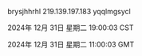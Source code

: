 brysjhhrhl 219.139.197.183 yqqlmgsycl

2024年 12月 31日 星期二 19:00:03 CST

2024年 12月 31日 星期二 11:00:03 GMT
